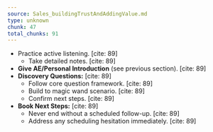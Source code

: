 ```yaml
---
source: Sales_buildingTrustAndAddingValue.md
type: unknown
chunk: 47
total_chunks: 91
---
```


* Practice active listening. [cite: 89]
    * Take detailed notes. [cite: 89]
* **Give AE/Personal Introduction** (see previous section). [cite: 89]
* **Discovery Questions:** [cite: 89]
    * Follow core question framework. [cite: 89]
    * Build to magic wand scenario. [cite: 89]
    * Confirm next steps. [cite: 89]
* **Book Next Steps:** [cite: 89]
    * Never end without a scheduled follow-up. [cite: 89]
    * Address any scheduling hesitation immediately. [cite: 89]